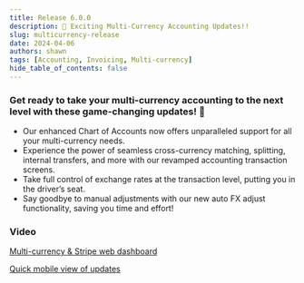 ```yaml
---
title: Release 6.0.0
description: 🎉 Exciting Multi-Currency Accounting Updates!!
slug: multicurrency-release
date: 2024-04-06
authors: shawn
tags: [Accounting, Invoicing, Multi-currency]
hide_table_of_contents: false
---
```


### Get ready to take your multi-currency accounting to the next level with these game-changing updates! 💪

<!-- truncate -->

- Our enhanced Chart of Accounts now offers unparalleled support for all your multi-currency needs.
- Experience the power of seamless cross-currency matching, splitting, internal transfers, and more with our revamped accounting transaction screens.
- Take full control of exchange rates at the transaction level, putting you in the driver’s seat.
- Say goodbye to manual adjustments with our new auto FX adjust functionality, saving you time and effort!

### Video

[Multi-currency & Stripe web dashboard](https://youtu.be/lueiRCdWXtU)

[Quick mobile view of updates](https://youtu.be/-8NSrcEjsTU)
